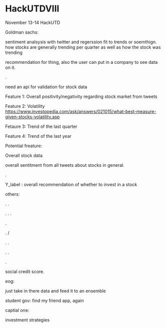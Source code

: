 # HackUTDVIII
November 13-14 HackUTD


Goldman sachs:

sentiment analsysis with twitter and regerssion fit to trends or soemthign. 
how stocks are generally trending per quarter as well as how the stock was trending

recommendation for thing, also the user can put in a company to see data on it.

.

need an api for validation for stock data

Feature 1: Overall positivity/negativity regarding stock market from tweets

Feature 2: Volatility https://www.investopedia.com/ask/answers/021015/what-best-measure-given-stocks-volatility.asp

Fetaure 3: Trend of the last quarter

Feature 4: Trend of the last year

Potential freature:

Overall stock data

overall sentitment from all tweets about stocks in general.

.

Y_label : overall recommendation of whether to invest in a stock


others:

.
.


.
\.
.

.

.
/

.
.

.
.

.



social credit score.


eog:

just take in there data and feed it to an ensemble

student gov:
find my friend app, again


captial one:

investment strategies

